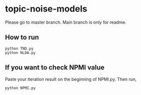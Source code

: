 # topic-noise-models
Please go to master branch. Main branch is only for readme.
## How to run
```
python TND.py
python NLDA.py
```
## If you want to check NPMI value
Paste your iteration result on the beginning of NPMI.py. Then run,
```
python NPMI.py
```
